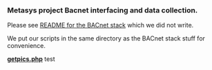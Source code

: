 
### Metasys project Bacnet interfacing and data collection.

Please see [README for the BACnet stack](README.txt) which we did not write.

We put our scripts in the same directory as the BACnet stack stuff for convenience.

**[getpics.php](getpics.php)** test

